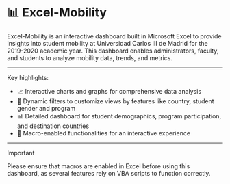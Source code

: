 # 📊 Excel-Mobility

Excel-Mobility is an interactive dashboard built in Microsoft Excel to provide insights into student mobility at Universidad Carlos III de Madrid for the 2019-2020 academic year. This dashboard enables administrators, faculty, and students to analyze mobility data, trends, and metrics.

---

Key highlights:

* 📈 Interactive charts and graphs for comprehensive data analysis
* 🧩 Dynamic filters to customize views by features like country, student gender and program
* 📊 Detailed dashboard for student demographics, program participation, and destination countries
* 🔄 Macro-enabled functionalities for an interactive experience

---

> [!IMPORTANT]
> Please ensure that macros are enabled in Excel before using this dashboard, as several features rely on VBA scripts to function correctly.


